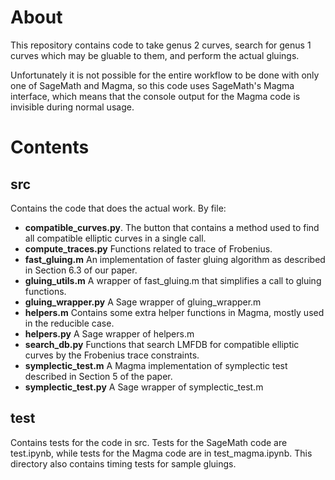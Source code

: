 # About 
This repository contains code to take genus 2 curves, search for genus 1 curves which may be gluable to them, and perform the actual gluings.

Unfortunately it is not possible for the entire workflow to be done with only one of SageMath and Magma, so this code uses SageMath's Magma interface, which means that the console output for the Magma code is invisible during normal usage.

# Contents


## src

Contains the code that does the actual work. By file:
- **compatible_curves.py**. The button that contains a method used to find all compatible elliptic curves in a single call.
- **compute_traces.py** Functions related to trace of Frobenius.
- **fast_gluing.m** An implementation of faster gluing algorithm as described in Section 6.3 of our paper.
- **gluing_utils.m** A wrapper of fast_gluing.m that simplifies a call to gluing functions.
- **gluing_wrapper.py** A Sage wrapper of gluing_wrapper.m
- **helpers.m** Contains some extra helper functions in Magma, mostly used in the reducible case.
- **helpers.py** A Sage wrapper of helpers.m
- **search_db.py** Functions that search LMFDB for compatible elliptic curves by the Frobenius trace constraints.
- **symplectic_test.m** A Magma implementation of symplectic test described in Section 5 of the paper.
- **symplectic_test.py** A Sage wrapper of symplectic_test.m

### 

## test

Contains tests for the code in src. Tests for the SageMath code are test.ipynb, while tests for the Magma code are in test_magma.ipynb. This directory also contains timing tests for sample gluings.